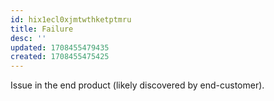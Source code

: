 ```yaml
---
id: hix1ecl0xjmtwthketptmru
title: Failure
desc: ''
updated: 1708455479435
created: 1708455475425
---
```



Issue in the end product (likely discovered by end-customer).
